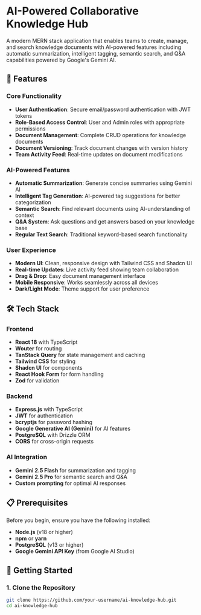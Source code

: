 # AI-Powered Collaborative Knowledge Hub

A modern MERN stack application that enables teams to create, manage, and search knowledge documents with AI-powered features including automatic summarization, intelligent tagging, semantic search, and Q&A capabilities powered by Google's Gemini AI.

## 🚀 Features

### Core Functionality
- **User Authentication**: Secure email/password authentication with JWT tokens
- **Role-Based Access Control**: User and Admin roles with appropriate permissions
- **Document Management**: Complete CRUD operations for knowledge documents
- **Document Versioning**: Track document changes with version history
- **Team Activity Feed**: Real-time updates on document modifications

### AI-Powered Features
- **Automatic Summarization**: Generate concise summaries using Gemini AI
- **Intelligent Tag Generation**: AI-powered tag suggestions for better categorization
- **Semantic Search**: Find relevant documents using AI-understanding of context
- **Q&A System**: Ask questions and get answers based on your knowledge base
- **Regular Text Search**: Traditional keyword-based search functionality

### User Experience
- **Modern UI**: Clean, responsive design with Tailwind CSS and Shadcn UI
- **Real-time Updates**: Live activity feed showing team collaboration
- **Drag & Drop**: Easy document management interface
- **Mobile Responsive**: Works seamlessly across all devices
- **Dark/Light Mode**: Theme support for user preference

## 🛠 Tech Stack

### Frontend
- **React 18** with TypeScript
- **Wouter** for routing
- **TanStack Query** for state management and caching
- **Tailwind CSS** for styling
- **Shadcn UI** for components
- **React Hook Form** for form handling
- **Zod** for validation

### Backend
- **Express.js** with TypeScript
- **JWT** for authentication
- **bcryptjs** for password hashing
- **Google Generative AI (Gemini)** for AI features
- **PostgreSQL** with Drizzle ORM
- **CORS** for cross-origin requests

### AI Integration
- **Gemini 2.5 Flash** for summarization and tagging
- **Gemini 2.5 Pro** for semantic search and Q&A
- **Custom prompting** for optimal AI responses

## 📋 Prerequisites

Before you begin, ensure you have the following installed:
- **Node.js** (v18 or higher)
- **npm** or **yarn**
- **PostgreSQL** (v13 or higher)
- **Google Gemini API Key** (from Google AI Studio)

## 🚀 Getting Started

### 1. Clone the Repository

```bash
git clone https://github.com/your-username/ai-knowledge-hub.git
cd ai-knowledge-hub
